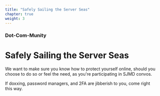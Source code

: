 ```yaml
---
title: "Safely Sailing the Server Seas"
chapter: true
weight: 3
---
```

### Dot-Com-Munity
# Safely Sailing the Server Seas

We want to make sure you know how to protect yourself online, should you choose to do so or feel the need, as you're participating in SJMD convos.

If doxxing, password managers, and 2FA are jibberish to you, come right this way.
